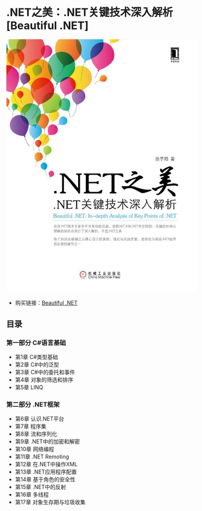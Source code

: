 # .NET之美：.NET关键技术深入解析 [Beautiful .NET]
![.NET之美：.NET关键技术深入解析](https://github.com/pyz1989/Beautiful.NET/blob/master/Image/beautiful.net.png)
- 购买链接：[Beautiful .NET](http://item.jd.com/11388445.html)
## 目录
### 第一部分 C#语言基础 

- 第1章 C#类型基础
- 第2章 C#中的泛型
- 第3章 C#中的委托和事件
- 第4章 对象的筛选和排序
- 第5章 LINQ


### 第二部分 .NET框架 

- 第6章 认识.NET平台
- 第7章 程序集
- 第8章 流和序列化
- 第9章 .NET中的加密和解密
- 第10章 网络编程
- 第11章 .NET Remoting
- 第12章 在.NET中操作XML
- 第13章 .NET应用程序配置
- 第14章 基于角色的安全性
- 第15章 .NET中的反射
- 第16章 多线程
- 第17章 对象生存期与垃圾收集
